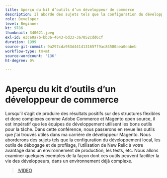 ```yaml
---
title: Aperçu du kit d’outils d’un développeur de commerce
description: Il aborde des sujets tels que la configuration du développement local, les outils de débogage et de profilage, l’utilisation de New Relic à votre avantage dans un environnement de production et les tests.
role: Developer
level: Beginner
kt: 9786
thumbnail: 340621.jpeg
exl-id: e3ce0a7b-bb36-4643-bd33-3a7052cdd6cf
duration: 1999
source-git-commit: 9a297cda953d4414131657f9ac84580aea0eabeb
workflow-type: tm+mt
source-wordcount: '136'
ht-degree: 0%

---
```


# Aperçu du kit d’outils d’un développeur de commerce

Lorsqu’il s’agit de produire des résultats positifs sur des structures flexibles et donc complexes comme Adobe Commerce et Magento open source, il est impératif que les équipes de développement utilisent les bons outils pour la tâche. Dans cette conférence, nous passerons en revue les outils que j&#39;ai trouvés utiles dans ma carrière de développeur Magento. Nous aborderons des sujets tels que la configuration du développement local, les outils de débogage et de profilage, l’utilisation de New Relic à votre avantage dans un environnement de production, les tests, etc. Nous allons examiner quelques exemples de la façon dont ces outils peuvent faciliter la vie des développeurs, dans un environnement déjà complexe.

>[!VIDEO](https://video.tv.adobe.com/v/340621/?quality=12&learn=on)
